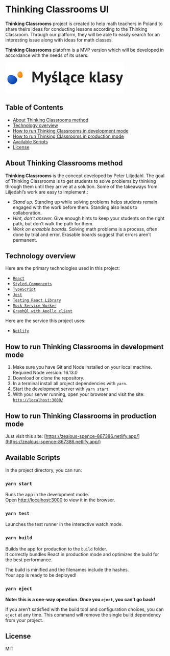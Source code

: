 # Thinking Classrooms UI

**Thinking Classrooms** project is created to help math teachers in Poland to share theirs ideas for conducting lessons according to the Thinking Classroom. Through our platform, they will be able to easily search for an interesting issue along with ideas for math classes.

**Thinking Classrooms** platofrm is a MVP version which will be developed in accordance with the needs of its users.

![Logo](src/assets/img/logo-black.svg)

## Table of Contents

- [About Thinking Classrooms method](#about-thinking-classrooms-method)
- [Technology overview](#technology-overview)
- [How to run Thinking Classrooms in development mode](#how-to-run-thinking-classrooms-in-development-mode)
- [How to run Thinking Classrooms in production mode](##how-to-run-thinking-classrooms-in-production-mode)
- [Available Scripts](#available-scripts)
- [License](#license)

## About Thinking Classrooms method

**Thinking Classrooms** is the concept developed by Peter Liljedahl. The goal of Thinking Classrooms is to get students to solve problems by thinking through them until they arrive at a solution. Some of the takeaways from Liljedahl’s work are easy to implement.:

- _Stand up._ Standing up while solving problems helps students remain engaged with the work before them. Standing also leads to collaboration.
- _Hint, don’t answer._ Give enough hints to keep your students on the right path, but don’t walk the path for them.
- _Work on erasable boards._ Solving math problems is a process, often done by trial and error. Erasable boards suggest that errors aren’t permanent.

## Technology overview

Here are the primary technologies used in this project:

- [`React`](https://reactjs.org/)
- [`Styled-Components`](https://styled-components.com/)
- [`TypeScript`](https://www.typescriptlang.org/)
- [`Jest`](https://jestjs.io/)
- [`Testing React Library`](https://testing-library.com/)
- [`Mock Service Worker`](https://mswjs.io/)
- [`GraphQl with Apollo client`](https://www.apollographql.com/)

Here are the service this project uses:

- [`Netlify`](https://www.netlify.com/)

## How to run Thinking Classrooms in development mode

1. Make sure you have Git and Node installed on your local machine. Required Node version: 16.13.0
2. Download or clone the repository.
3. In a terminal install all project dependencies with `yarn`.
4. Start the development server with `yarn start`
5. With your server running, open your browser and visit the site:
   [`http://localhost:3000/`](http://localhost:3000/)

## How to run Thinking Classrooms in production mode

Just visit this site:
[https://zealous-spence-867386.netlify.app/](https://zealous-spence-867386.netlify.app/)

## Available Scripts

In the project directory, you can run:

### `yarn start`

Runs the app in the development mode.\
Open [http://localhost:3000](http://localhost:3000) to view it in the browser.

### `yarn test`

Launches the test runner in the interactive watch mode.

### `yarn build`

Builds the app for production to the `build` folder.\
It correctly bundles React in production mode and optimizes the build for the best performance.

The build is minified and the filenames include the hashes.\
Your app is ready to be deployed!

### `yarn eject`

**Note: this is a one-way operation. Once you `eject`, you can’t go back!**

If you aren’t satisfied with the build tool and configuration choices, you can `eject` at any time. This command will remove the single build dependency from your project.

## License

MIT
